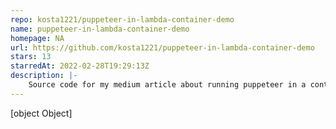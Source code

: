 ```yaml
---
repo: kosta1221/puppeteer-in-lambda-container-demo
name: puppeteer-in-lambda-container-demo
homepage: NA
url: https://github.com/kosta1221/puppeteer-in-lambda-container-demo
stars: 13
starredAt: 2022-02-28T19:29:13Z
description: |-
    Source code for my medium article about running puppeteer in a container function.
---
```


[object Object]
